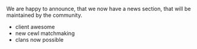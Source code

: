 We are happy to announce, that we now have a news section, that will be maintained by the community.

- client awesome
- new cewl matchmaking
- clans now possible
